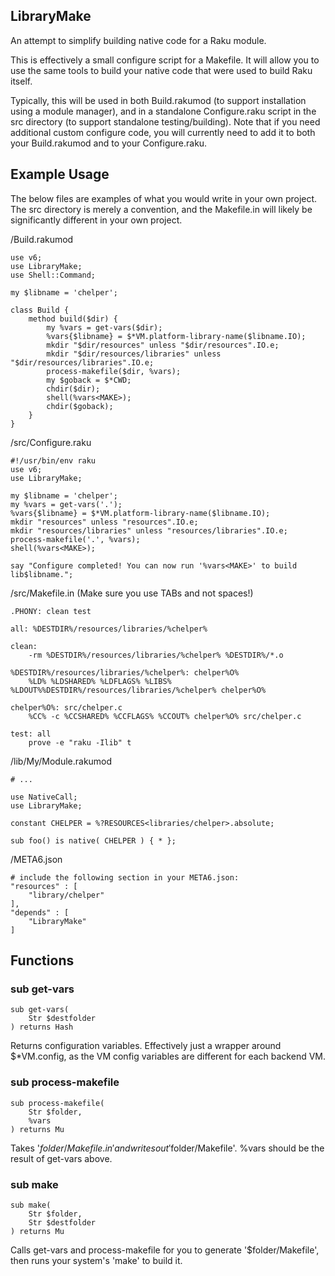 LibraryMake
------------------

An attempt to simplify building native code for a Raku module.

This is effectively a small configure script for a Makefile. It will allow you to
use the same tools to build your native code that were used to build Raku itself.

Typically, this will be used in both Build.rakumod (to support installation using a
module manager), and in a standalone Configure.raku script in the src directory
(to support standalone testing/building). Note that if you need additional
custom configure code, you will currently need to add it to both your Build.rakumod
and to your Configure.raku.

Example Usage
-------------


The below files are examples of what you would write in your own project.
The src directory is merely a convention, and the Makefile.in will likely be
significantly different in your own project.

/Build.rakumod

    use v6;
    use LibraryMake;
    use Shell::Command;

    my $libname = 'chelper';

    class Build {
        method build($dir) {
            my %vars = get-vars($dir);
            %vars{$libname} = $*VM.platform-library-name($libname.IO);
            mkdir "$dir/resources" unless "$dir/resources".IO.e;
            mkdir "$dir/resources/libraries" unless "$dir/resources/libraries".IO.e;
            process-makefile($dir, %vars);
            my $goback = $*CWD;
            chdir($dir);
            shell(%vars<MAKE>);
            chdir($goback);
        }
    }

/src/Configure.raku

    #!/usr/bin/env raku
    use v6;
    use LibraryMake;

    my $libname = 'chelper';
    my %vars = get-vars('.');
    %vars{$libname} = $*VM.platform-library-name($libname.IO);
    mkdir "resources" unless "resources".IO.e;
    mkdir "resources/libraries" unless "resources/libraries".IO.e;
    process-makefile('.', %vars);
    shell(%vars<MAKE>);

    say "Configure completed! You can now run '%vars<MAKE>' to build lib$libname.";

/src/Makefile.in (Make sure you use TABs and not spaces!)

    .PHONY: clean test

    all: %DESTDIR%/resources/libraries/%chelper%

    clean:
        -rm %DESTDIR%/resources/libraries/%chelper% %DESTDIR%/*.o

    %DESTDIR%/resources/libraries/%chelper%: chelper%O%
        %LD% %LDSHARED% %LDFLAGS% %LIBS% %LDOUT%%DESTDIR%/resources/libraries/%chelper% chelper%O%

    chelper%O%: src/chelper.c
        %CC% -c %CCSHARED% %CCFLAGS% %CCOUT% chelper%O% src/chelper.c

    test: all
        prove -e "raku -Ilib" t

/lib/My/Module.rakumod

    # ...

    use NativeCall;
    use LibraryMake;

    constant CHELPER = %?RESOURCES<libraries/chelper>.absolute;

    sub foo() is native( CHELPER ) { * };

/META6.json

    # include the following section in your META6.json:
    "resources" : [
        "library/chelper"
    ],
    "depends" : [
        "LibraryMake"
    ]

Functions
---------

### sub get-vars

```
sub get-vars(
    Str $destfolder
) returns Hash
```

Returns configuration variables. Effectively just a wrapper around $*VM.config, as the VM config variables are different for each backend VM.

### sub process-makefile

```
sub process-makefile(
    Str $folder, 
    %vars
) returns Mu
```

Takes '$folder/Makefile.in' and writes out '$folder/Makefile'. %vars should be the result of get-vars above.

### sub make

```
sub make(
    Str $folder, 
    Str $destfolder
) returns Mu
```

Calls get-vars and process-makefile for you to generate '$folder/Makefile', then runs your system's 'make' to build it.

